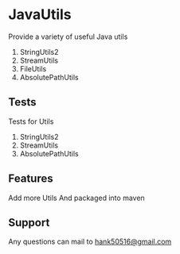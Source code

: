 # JavaUtils

Provide a variety of useful Java utils

1. StringUtils2
2. StreamUtils
3. FileUtils
4. AbsolutePathUtils



## Tests

Tests for Utils

1. StringUtils2
2. StreamUtils
4. AbsolutePathUtils


## Features

Add more Utils And packaged into maven

## Support
Any questions can mail to hank50516@gmail.com
